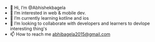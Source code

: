 - 👋 Hi, I’m @Abhishekbagela
- 👀 I’m interested in web & mobile dev.
- 🌱 I’m currently learning kotline and ios
- 💞️ I’m looking to collaborate with developers and learners to devlope interesting thing's
- 📫 How to reach me abhibagela2015@gmail.com

<!---
Abhishekbagela/Abhishekbagela is a ✨ special ✨ repository because its `README.md` (this file) appears on your GitHub profile.
You can click the Preview link to take a look at your changes.
--->

